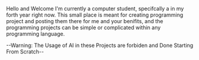 Hello and Welcome
I'm currently a computer student, specifcally a in my forth year right now.
This small place is meant for creating programming project and posting them there for me and your benifits, and the programming projects can be simple or complicated within any programming language.

--Warning: The Usage of AI in these Projects are forbiden and Done Starting From Scratch--
